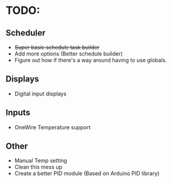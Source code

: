 # TODO:
## Scheduler
* ~~Super basic schedule task builder~~
* Add more options (Better schedule builder)
* Figure out how if there's a way around having to use globals.
## Displays
* Digital input displays
## Inputs
* OneWire Temperature support
## Other
* Manual Temp setting
* Clean this mess up
* Create a better PID module (Based on Arduino PID library)